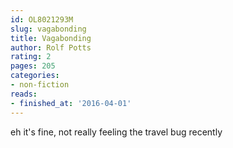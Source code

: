 ```yaml
---
id: OL8021293M
slug: vagabonding
title: Vagabonding
author: Rolf Potts
rating: 2
pages: 205
categories:
- non-fiction
reads:
- finished_at: '2016-04-01'
---
```

eh it's fine, not really feeling the travel bug recently
